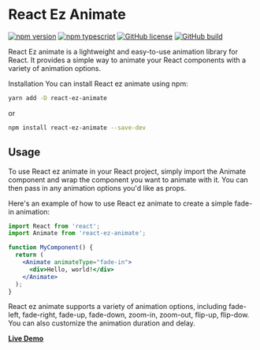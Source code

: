 # React Ez Animate

[![npm version][npm-image]][npm-url]
[![npm typescript][npm-typescript]][npm-url]
[![GitHub license][github-license]][github-license-url]
[![GitHub build][github-build]][github-build-url]

React Ez animate is a lightweight and easy-to-use animation library for React. It provides a simple way to animate your React components with a variety of animation options.

Installation
You can install React ez animate using npm:

```bash
yarn add -D react-ez-animate
```
or

```bash
npm install react-ez-animate --save-dev
```
## Usage

To use React ez animate in your React project, simply import the Animate component and wrap the component you want to animate with it. You can then pass in any animation options you'd like as props.

Here's an example of how to use React ez animate to create a simple fade-in animation:

```jsx
import React from 'react';
import Animate from 'react-ez-animate';

function MyComponent() {
  return (
    <Animate animateType="fade-in">
      <div>Hello, world!</div>
    </Animate>
  );
}
```
React ez animate supports a variety of animation options, including fade-left, fade-right, fade-up, fade-down, zoom-in, zoom-out, flip-up, flip-dow. You can also customize the animation duration and delay.

[**Live Demo**](https://thobiasvicente.github.io/my-react-typescript-package/)

[npm-url]: https://www.npmjs.com/package/react-ez-animate
[npm-image]: https://img.shields.io/npm/v/react-ez-animate
[github-license]: https://img.shields.io/github/license/thobiasvicente/react-ez-animate
[github-license-url]: https://github.com/thobiasvicente/react-ez-animate/blob/master/LICENSE
[github-build]: https://github.com/thobiasvicente/react-ez-animate/actions/workflows/publish.yml/badge.svg
[github-build-url]: https://github.com/thobiasvicente/react-ez-animate/actions/workflows/publish.yml
[npm-typescript]: https://img.shields.io/npm/types/react-ez-animate